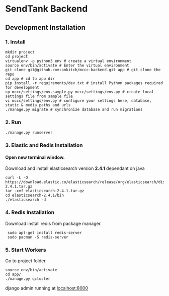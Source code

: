 # SendTank Backend

## Development Installation

### 1. Install

```
mkdir project
cd project
virtualenv -p python3 env # create a virtual environment
source env/bin/activate # Enter the virtual environment
git clone git@github.com:ankitch/mccc-backend.git app # git clone the repo
cd app # cd to app dir
pip install -r requirements/dev.txt # install Python packages required for development
cp mccc/settings/env.sample.py mccc/settings/env.py # create local settings file from sample file
vi mccc/settings/env.py # configure your settings here, database, static & media paths and urls
./manage.py migrate # synchronize database and run migrations
```

### 2. Run
```
./manage.py runserver
```

### 3. Elastic and Redis Installation
#### Open new terminal window.
Download and install elasticsearch version **2.4.1** dependant on java

```
curl -L -O https://download.elastic.co/elasticsearch/release/org/elasticsearch/distribution/tar/elasticsearch/2.4.1/elasticsearch-2.4.1.tar.gz
tar -xvf elasticsearch-2.4.1.tar.gz
cd elasticsearch-2.4.1/bin
./elasticsearch -d
```

### 4. Redis Installation

Download install redis from package manager.
```
 sudo apt-get install redis-server
 sudo pacman -S redis-server
```

### 5. Start Workers
Go to project folder.

```
source env/bin/activate
cd app/
./manage.py qcluster
```

django admin running at [localhost:8000](http://localhost:8000/admin/)

